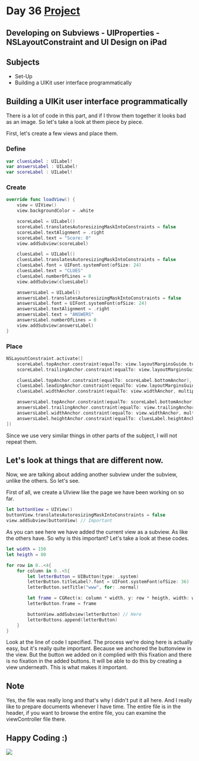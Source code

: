 # Day 36 <a href="https://github.com/devmehmetates/365-day-of-code/tree/main/Project/Day36-38"> Project </a>

## Developing on Subviews - UIProperties - NSLayoutConstraint and UI Design on iPad

## Subjects

+ Set-Up
+ Building a UIKit user interface programmatically

## Building a UIKit user interface programmatically
There is a lot of code in this part, and if I throw them together it looks bad as an image. So let's take a look at them piece by piece.

First, let's create a few views and place them.
### Define
```swift
var cluesLabel : UILabel!
var answersLabel : UILabel!
var scoreLabel : UILabel!
```
### Create
```swift
override func loadView() {
    view = UIView()
    view.backgroundColor = .white

    scoreLabel = UILabel()
    scoreLabel.translatesAutoresizingMaskIntoConstraints = false
    scoreLabel.textAlignment = .right
    scoreLabel.text = "Score: 0"
    view.addSubview(scoreLabel)

    cluesLabel = UILabel()
    cluesLabel.translatesAutoresizingMaskIntoConstraints = false
    cluesLabel.font = UIFont.systemFont(ofSize: 24)
    cluesLabel.text = "CLUES"
    cluesLabel.numberOfLines = 0
    view.addSubview(cluesLabel)

    answersLabel = UILabel()
    answersLabel.translatesAutoresizingMaskIntoConstraints = false
    answersLabel.font = UIFont.systemFont(ofSize: 24)
    answersLabel.textAlignment = .right
    answersLabel.text = "ANSWERS"
    answersLabel.numberOfLines = 0
    view.addSubview(answersLabel)
}
```
### Place
```swift
NSLayoutConstraint.activate([
    scoreLabel.topAnchor.constraint(equalTo: view.layoutMarginsGuide.topAnchor),
    scoreLabel.trailingAnchor.constraint(equalTo: view.layoutMarginsGuide.trailingAnchor),

    cluesLabel.topAnchor.constraint(equalTo: scoreLabel.bottomAnchor),
    cluesLabel.leadingAnchor.constraint(equalTo: view.layoutMarginsGuide.leadingAnchor, constant: 100),
    cluesLabel.widthAnchor.constraint(equalTo: view.widthAnchor, multiplier: 0.6, constant: -100),

    answersLabel.topAnchor.constraint(equalTo: scoreLabel.bottomAnchor),
    answersLabel.trailingAnchor.constraint(equalTo: view.trailingAnchor, constant:-100),
    answersLabel.widthAnchor.constraint(equalTo: view.widthAnchor, multiplier: 0.4, constant: -100),
    answersLabel.heightAnchor.constraint(equalTo: cluesLabel.heightAnchor),
])
```
Since we use very similar things in other parts of the subject, I will not repeat them.

## Let's look at things that are different now.
Now, we are talking about adding another subview under the subview, unlike the others. So let's see.

First of all, we create a UIview like the page we have been working on so far.
```swift
let buttonView = UIView()
buttonView.translatesAutoresizingMaskIntoConstraints = false
view.addSubview(buttonView) // Important
```
As you can see here we have added the current view as a subview. As like the others have. So why is this important? Let's take a look at these codes.

```swift
let width = 150
let heigth = 80

for row in 0..<4{
    for column in 0..<5{
        let letterButton = UIButton(type: .system)
        letterButton.titleLabel?.font = UIFont.systemFont(ofSize: 36)
        letterButton.setTitle("www", for: .normal)

        let frame = CGRect(x: column * width, y: row * heigth, width: width, height: heigth)
        letterButton.frame = frame

        buttonView.addSubview(letterButton) // Here
        letterButtons.append(letterButton)
    }
}
```
Look at the line of code I specified. The process we're doing here is actually easy, but it's really quite important. Because we anchored the buttonview in the view. But the button we added on it complied with this fixation and there is no fixation in the added buttons. It will be able to do this by creating a view underneath. This is what makes it important.

## Note
Yes, the file was really long and that's why I didn't put it all here. And I really like to prepare documents whenever I have time. The entire file is in the header, if you want to browse the entire file, you can examine the viewController file there.

## Happy Coding :)

<img src="https://c.tenor.com/sWEUdV5LQdkAAAAC/yes-apple.gif">










